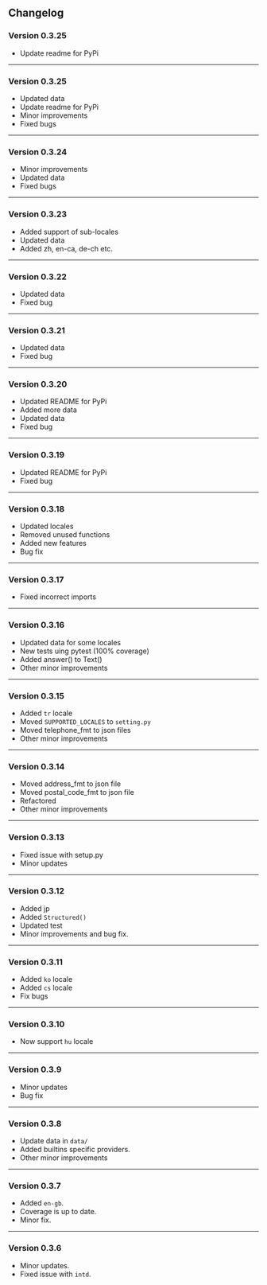 ## Changelog

### Version 0.3.25
 - Update readme for PyPi

---

### Version 0.3.25
 - Updated data
 - Update readme for PyPi
 - Minor improvements
 - Fixed bugs

---

### Version 0.3.24
 - Minor improvements
 - Updated data
 - Fixed bugs

---

### Version 0.3.23
 - Added support of sub-locales
 - Updated data
 - Added zh, en-ca, de-ch etc.

---

### Version 0.3.22
 - Updated data
 - Fixed bug

---

### Version 0.3.21
 - Updated data
 - Fixed bug

---

### Version 0.3.20
 - Updated README for PyPi
 - Added more data
 - Updated data
 - Fixed bug

---

### Version 0.3.19
 - Updated README for PyPi
 - Fixed bug

---

### Version 0.3.18
 - Updated locales
 - Removed unused functions
 - Added new features
 - Bug fix

---

### Version 0.3.17
 - Fixed incorrect imports

---

### Version 0.3.16
 - Updated data for some locales
 - New tests uing pytest (100% coverage)
 - Added answer() to Text()
 - Other minor improvements

---

### Version 0.3.15
 - Added `tr` locale
 - Moved `SUPPORTED_LOCALES` to `setting.py`
 - Moved telephone_fmt to json files
 - Other minor improvements

---

### Version 0.3.14
 - Moved address_fmt to json file
 - Moved postal_code_fmt to json file
 - Refactored
 - Other minor improvements

---

### Version 0.3.13
 - Fixed issue with setup.py
 - Minor updates

---

### Version 0.3.12
 - Added jp
 - Added `Structured()`
 - Updated test
 - Minor improvements and bug fix.

---

### Version 0.3.11
 - Added `ko` locale
 - Added `cs` locale
 - Fix bugs

---

### Version 0.3.10
 - Now support `hu` locale

---

### Version 0.3.9
 - Minor updates
 - Bug fix

---

### Version 0.3.8

- Update data in `data/`
- Added builtins specific providers.
- Other minor improvements

----

### Version 0.3.7

- Added `en-gb`.
- Coverage is up to date.
- Minor fix.

----

### Version 0.3.6

- Minor updates.
- Fixed issue with `intd`.
